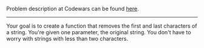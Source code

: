 Problem description at Codewars can be found
[here](https://www.codewars.com/kata/56bc28ad5bdaeb48760009b0/train/python).

-------------

Your goal is to create a function that removes the first and last characters of a string. You're
given one parameter, the original string.  You don't have to worry with strings with less than two
characters.
